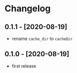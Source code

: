 # Changelog

## 0.1.1 - [2020-08-19]

- rename `cache_dir` to `cacheDir`

## 0.1.0 - [2020-08-19]

- first release
